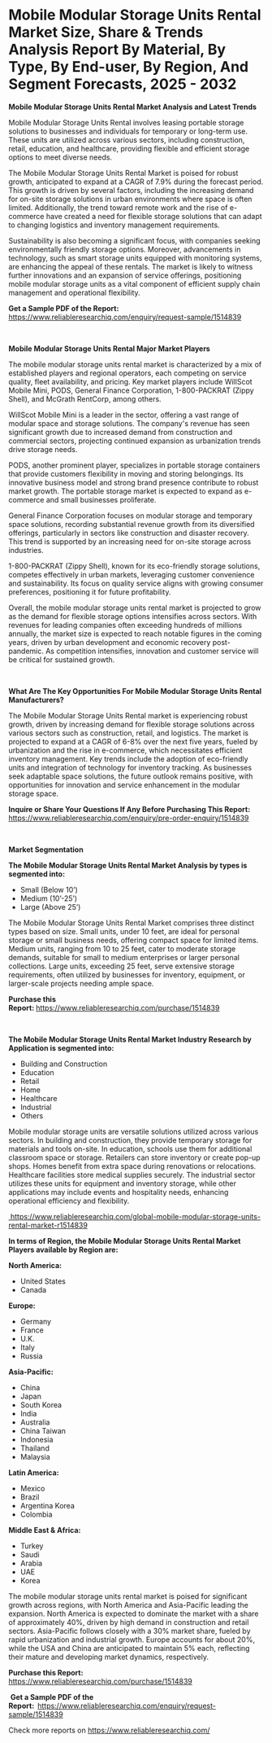 <p><h1>Mobile Modular Storage Units Rental Market Size, Share & Trends Analysis Report By Material, By Type, By End-user, By Region, And Segment Forecasts, 2025 - 2032</h1></p><p><strong>Mobile Modular Storage Units Rental Market Analysis and Latest Trends</strong></p>
<p><p>Mobile Modular Storage Units Rental involves leasing portable storage solutions to businesses and individuals for temporary or long-term use. These units are utilized across various sectors, including construction, retail, education, and healthcare, providing flexible and efficient storage options to meet diverse needs.</p><p>The Mobile Modular Storage Units Rental Market is poised for robust growth, anticipated to expand at a CAGR of 7.9% during the forecast period. This growth is driven by several factors, including the increasing demand for on-site storage solutions in urban environments where space is often limited. Additionally, the trend toward remote work and the rise of e-commerce have created a need for flexible storage solutions that can adapt to changing logistics and inventory management requirements.</p><p>Sustainability is also becoming a significant focus, with companies seeking environmentally friendly storage options. Moreover, advancements in technology, such as smart storage units equipped with monitoring systems, are enhancing the appeal of these rentals. The market is likely to witness further innovations and an expansion of service offerings, positioning mobile modular storage units as a vital component of efficient supply chain management and operational flexibility.</p></p>
<p><strong>Get a Sample PDF of the Report:&nbsp;</strong> <a href="https://www.reliableresearchiq.com/enquiry/request-sample/1514839?utm_campaign=123&utm_medium=2&utm_source=Github&utm_content=ia&utm_term=18012025&utm_id=mobile-modular-storage-units-rental">https://www.reliableresearchiq.com/enquiry/request-sample/1514839</a></p>
<p>&nbsp;</p>
<p><strong>Mobile Modular Storage Units Rental Major Market Players</strong></p>
<p><p>The mobile modular storage units rental market is characterized by a mix of established players and regional operators, each competing on service quality, fleet availability, and pricing. Key market players include WillScot Mobile Mini, PODS, General Finance Corporation, 1-800-PACKRAT (Zippy Shell), and McGrath RentCorp, among others.</p><p>WillScot Mobile Mini is a leader in the sector, offering a vast range of modular space and storage solutions. The company's revenue has seen significant growth due to increased demand from construction and commercial sectors, projecting continued expansion as urbanization trends drive storage needs.</p><p>PODS, another prominent player, specializes in portable storage containers that provide customers flexibility in moving and storing belongings. Its innovative business model and strong brand presence contribute to robust market growth. The portable storage market is expected to expand as e-commerce and small businesses proliferate.</p><p>General Finance Corporation focuses on modular storage and temporary space solutions, recording substantial revenue growth from its diversified offerings, particularly in sectors like construction and disaster recovery. This trend is supported by an increasing need for on-site storage across industries.</p><p>1-800-PACKRAT (Zippy Shell), known for its eco-friendly storage solutions, competes effectively in urban markets, leveraging customer convenience and sustainability. Its focus on quality service aligns with growing consumer preferences, positioning it for future profitability.</p><p>Overall, the mobile modular storage units rental market is projected to grow as the demand for flexible storage options intensifies across sectors. With revenues for leading companies often exceeding hundreds of millions annually, the market size is expected to reach notable figures in the coming years, driven by urban development and economic recovery post-pandemic. As competition intensifies, innovation and customer service will be critical for sustained growth.</p></p>
<p>&nbsp;</p>
<p><strong>What Are The Key Opportunities For Mobile Modular Storage Units Rental Manufacturers?</strong></p>
<p><p>The Mobile Modular Storage Units Rental market is experiencing robust growth, driven by increasing demand for flexible storage solutions across various sectors such as construction, retail, and logistics. The market is projected to expand at a CAGR of 6-8% over the next five years, fueled by urbanization and the rise in e-commerce, which necessitates efficient inventory management. Key trends include the adoption of eco-friendly units and integration of technology for inventory tracking. As businesses seek adaptable space solutions, the future outlook remains positive, with opportunities for innovation and service enhancement in the modular storage space.</p></p>
<p><strong>Inquire or Share Your Questions If Any Before Purchasing This Report:</strong> <a href="https://www.reliableresearchiq.com/enquiry/pre-order-enquiry/1514839?utm_campaign=123&utm_medium=2&utm_source=Github&utm_content=ia&utm_term=18012025&utm_id=mobile-modular-storage-units-rental">https://www.reliableresearchiq.com/enquiry/pre-order-enquiry/1514839</a></p>
<p>&nbsp;</p>
<p><strong>Market Segmentation</strong></p>
<p><strong>The Mobile Modular Storage Units Rental Market Analysis by types is segmented into:</strong></p>
<p><ul><li>Small (Below 10’)</li><li>Medium (10’-25’)</li><li>Large (Above 25’)</li></ul></p>
<p><p>The Mobile Modular Storage Units Rental Market comprises three distinct types based on size. Small units, under 10 feet, are ideal for personal storage or small business needs, offering compact space for limited items. Medium units, ranging from 10 to 25 feet, cater to moderate storage demands, suitable for small to medium enterprises or larger personal collections. Large units, exceeding 25 feet, serve extensive storage requirements, often utilized by businesses for inventory, equipment, or larger-scale projects needing ample space.</p></p>
<p><strong>Purchase this Report:&nbsp;</strong><a href="https://www.reliableresearchiq.com/purchase/1514839?utm_campaign=123&utm_medium=2&utm_source=Github&utm_content=ia&utm_term=18012025&utm_id=mobile-modular-storage-units-rental">https://www.reliableresearchiq.com/purchase/1514839</a></p>
<p>&nbsp;</p>
<p><strong>The Mobile Modular Storage Units Rental Market Industry Research by Application is segmented into:</strong></p>
<p><ul><li>Building and Construction</li><li>Education</li><li>Retail</li><li>Home</li><li>Healthcare</li><li>Industrial</li><li>Others</li></ul></p>
<p><p>Mobile modular storage units are versatile solutions utilized across various sectors. In building and construction, they provide temporary storage for materials and tools on-site. In education, schools use them for additional classroom space or storage. Retailers can store inventory or create pop-up shops. Homes benefit from extra space during renovations or relocations. Healthcare facilities store medical supplies securely. The industrial sector utilizes these units for equipment and inventory storage, while other applications may include events and hospitality needs, enhancing operational efficiency and flexibility.</p></p>
<p><a href="https://www.reliableresearchiq.com/global-mobile-modular-storage-units-rental-market-r1514839?utm_campaign=123&utm_medium=2&utm_source=Github&utm_content=ia&utm_term=18012025&utm_id=mobile-modular-storage-units-rental">&nbsp;https://www.reliableresearchiq.com/global-mobile-modular-storage-units-rental-market-r1514839</a></p>
<p><strong>In terms of Region, the Mobile Modular Storage Units Rental Market Players available by Region are:</strong></p>
<p>
    <p> <strong> North America: </strong>
        <ul>
            <li>United States</li>
            <li>Canada</li>
        </ul>
        </p> 
    <p> <strong> Europe: </strong>
        <ul>
            <li>Germany</li>
            <li>France</li>
            <li>U.K.</li>
            <li>Italy</li>
            <li>Russia</li>
        </ul>
        </p> 
    <p> <strong> Asia-Pacific: </strong>
        <ul>
            <li>China</li>
            <li>Japan</li>
            <li>South Korea</li>
            <li>India</li>
            <li>Australia</li>
            <li>China Taiwan</li>
            <li>Indonesia</li>
            <li>Thailand</li>
            <li>Malaysia</li>
        </ul>
        </p> 
    <p> <strong> Latin America: </strong>
        <ul>
            <li>Mexico</li>
            <li>Brazil</li>
            <li>Argentina Korea</li>
            <li>Colombia</li>
        </ul>
        </p> 
    <p> <strong> Middle East & Africa: </strong>
        <ul>
            <li>Turkey</li>
            <li>Saudi</li>
            <li>Arabia</li>
            <li>UAE</li>
            <li>Korea</li>
        </ul>
    </p>
    </p>
<p><p>The mobile modular storage units rental market is poised for significant growth across regions, with North America and Asia-Pacific leading the expansion. North America is expected to dominate the market with a share of approximately 40%, driven by high demand in construction and retail sectors. Asia-Pacific follows closely with a 30% market share, fueled by rapid urbanization and industrial growth. Europe accounts for about 20%, while the USA and China are anticipated to maintain 5% each, reflecting their mature and developing market dynamics, respectively.</p></p>
<p><strong>Purchase this Report: </strong><a href="https://www.reliableresearchiq.com/purchase/1514839?utm_campaign=123&utm_medium=2&utm_source=Github&utm_content=ia&utm_term=18012025&utm_id=mobile-modular-storage-units-rental">https://www.reliableresearchiq.com/purchase/1514839</a></p>
<p>&nbsp;<strong>Get a Sample PDF of the Report:&nbsp;&nbsp;</strong><a href="https://www.reliableresearchiq.com/enquiry/request-sample/1514839?utm_campaign=123&utm_medium=2&utm_source=Github&utm_content=ia&utm_term=18012025&utm_id=mobile-modular-storage-units-rental">https://www.reliableresearchiq.com/enquiry/request-sample/1514839</a></p>
<p><strong></strong></p>
<p>Check more reports on <a href="https://www.reliableresearchiq.com/?utm_campaign=123&utm_medium=2&utm_source=Github&utm_content=ia&utm_term=18012025&utm_id=mobile-modular-storage-units-rental">https://www.reliableresearchiq.com/</a></p>